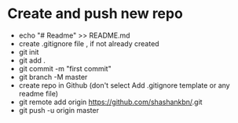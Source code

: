 
# Create and push new repo

- echo "# Readme" >> README.md
- create .gitignore file , if not already created
- git init
- git add .
- git commit -m "first commit"
- git branch -M master
- create repo in Github (don't select Add .gitignore template or any readme file)
- git remote add origin https://github.com/shashankbn/<reponame>.git
- git push -u origin master